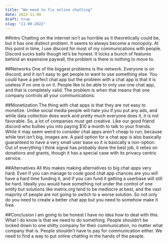 ```yaml
---
title: "We need to fix online chatting"
date: 2022-11-08
draft: true
slug: "11-08-2022"
---
```

##Intro
Chatting on the internet isn’t as horrible as it theoretically could be, but it has one distinct problem.  It seems to always become a monopoly.  At this point in time, I use discord for most of my communications with people.  Discord sucks balls though let’s be honest.  It locks a bunch of features behind an expensive paywall, the problem is there is nothing to move to.

##Networks
One of the biggest problems is the network.  Everyone is on discord, and it isn’t easy to get people to want to use something else.  You could have a perfect chat app but the problem with a chat app is that it is useless if no one is on it.  People like to be able to only use one chat app, and that is completely valid.  The problem is when that means that one company controls all your communications.

##Monetization
The thing with chat apps is that they are not easy to monetize.  Unlike social media people will hate you if you put any ads, and while data collection does work and pretty much everyone does it, it is not favorable.  So, a lot of companies must get creative.  Like our good friend discord who bullies you into paying $10 a month to talk to your friends.  While it may seem weird to consider chat apps aren’t cheap to run, because while text isn’t big, images are.  A paid option for a chat app is also basically guaranteed to have a very small user base so it is basically a non-option.  Out of everything I think signal has probably done the best job, it relies on donations and grants, though it has a special case with its privacy centric service.

##Alternatives
All this makes making alternatives to big chat apps very hard.  Even if you can manage to code good chat app chances are you will have a hard time funding it, and if you can fund it getting a userbase will still be hard.  Ideally you would have something not under the control of one entity but solutions like matrix.org tend to be mediocre at best, and the vast majority of people are not going to switch to a worse solution.  So not only do you need to create a better chat app but you need to somehow make it free.

##Conclusion
I am going to be honest I have no idea how to deal with this.  What I do know is that we need to do something.  People shouldn’t be locked down to one shitty company for their communication, no matter what company that is.  People shouldn’t have to pay for communication either.  We need to find a way to put online chatting in the hands of the people.
